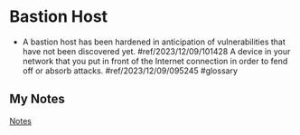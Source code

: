 # Bastion Host
- A bastion host has been hardened in anticipation of vulnerabilities that have not been discovered yet. #ref/2023/12/09/101428 A device in your network that you put in front of the Internet connection in order to fend off or absorb attacks. #ref/2023/12/09/095245 #glossary
## My Notes
[Notes](mynotes/bastion-host-notes.md)
